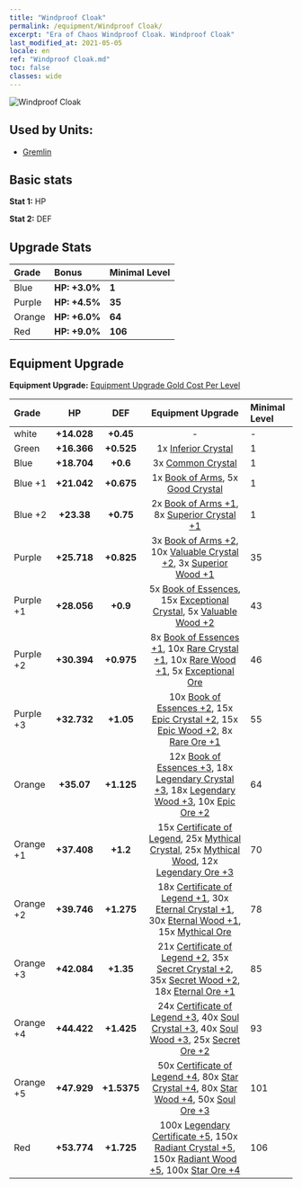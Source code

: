 ```yaml
---
title: "Windproof Cloak"
permalink: /equipment/Windproof Cloak/
excerpt: "Era of Chaos Windproof Cloak. Windproof Cloak"
last_modified_at: 2021-05-05
locale: en
ref: "Windproof Cloak.md"
toc: false
classes: wide
---
```


  ![Windproof Cloak](/images/e/e_6014.png)

## Used by Units:

* [Gremlin](/units/Gremlin/) 


## Basic stats
 **Stat 1:** HP

 **Stat 2:** DEF

## Upgrade Stats

  |     Grade    |   Bonus | Minimal Level | 
  |:-------------|:--------|:--------------| 
  | Blue | **HP: +3.0%** | **1** | 
  | Purple | **HP: +4.5%** | **35** | 
  | Orange | **HP: +6.0%** | **64** | 
  | Red | **HP: +9.0%** | **106** | 


## Equipment Upgrade
 **Equipment Upgrade:** [Equipment Upgrade Gold Cost Per Level](/equipment/EquipmentUpgradeCostPerLevel/) 

  |          Grade      | HP | DEF | Equipment Upgrade | Minimal Level |
  |:--------------------|:---------:|:---------:|:----------------:|:--------------|
  | white | **+14.028** | **+0.45** | - | - |
  | Green | **+16.366** | **+0.525** | 1x [Inferior Crystal](/Items/mat_5/) | 1 |
  | Blue | **+18.704** | **+0.6** | 3x [Common Crystal](/Items/mat_11/) | 1 |
  | Blue +1 | **+21.042** | **+0.675** | 1x [Book of Arms](/Items/mat_18/), 5x [Good Crystal](/Items/mat_17/) | 1 |
  | Blue +2 | **+23.38** | **+0.75** | 2x [Book of Arms +1](/Items/mat_25/), 8x [Superior Crystal +1](/Items/mat_24/) | 1 |
  | Purple | **+25.718** | **+0.825** | 3x [Book of Arms +2](/Items/mat_32/), 10x [Valuable Crystal +2](/Items/mat_31/), 3x [Superior Wood +1](/Items/mat_20/) | 35 |
  | Purple +1 | **+28.056** | **+0.9** | 5x [Book of Essences](/Items/mat_39/), 15x [Exceptional Crystal](/Items/mat_38/), 5x [Valuable Wood +2](/Items/mat_27/) | 43 |
  | Purple +2 | **+30.394** | **+0.975** | 8x [Book of Essences +1](/Items/mat_46/), 10x [Rare Crystal +1](/Items/mat_45/), 10x [Rare Wood +1](/Items/mat_41/), 5x [Exceptional Ore](/Items/mat_33/) | 46 |
  | Purple +3 | **+32.732** | **+1.05** | 10x [Book of Essences +2](/Items/mat_53/), 15x [Epic Crystal +2](/Items/mat_52/), 15x [Epic Wood +2](/Items/mat_48/), 8x [Rare Ore +1](/Items/mat_40/) | 55 |
  | Orange | **+35.07** | **+1.125** | 12x [Book of Essences +3](/Items/mat_60/), 18x [Legendary Crystal +3](/Items/mat_59/), 18x [Legendary Wood +3](/Items/mat_55/), 10x [Epic Ore +2](/Items/mat_47/) | 64 |
  | Orange +1 | **+37.408** | **+1.2** | 15x [Certificate of Legend](/Items/mat_67/), 25x [Mythical Crystal](/Items/mat_66/), 25x [Mythical Wood](/Items/mat_62/), 12x [Legendary Ore +3](/Items/mat_54/) | 70 |
  | Orange +2 | **+39.746** | **+1.275** | 18x [Certificate of Legend +1](/Items/mat_74/), 30x [Eternal Crystal +1](/Items/mat_73/), 30x [Eternal Wood +1](/Items/mat_69/), 15x [Mythical Ore](/Items/mat_61/) | 78 |
  | Orange +3 | **+42.084** | **+1.35** | 21x [Certificate of Legend +2](/Items/mat_81/), 35x [Secret Crystal +2](/Items/mat_80/), 35x [Secret Wood +2](/Items/mat_76/), 18x [Eternal Ore +1](/Items/mat_68/) | 85 |
  | Orange +4 | **+44.422** | **+1.425** | 24x [Certificate of Legend +3](/Items/mat_88/), 40x [Soul Crystal +3](/Items/mat_87/), 40x [Soul Wood +3](/Items/mat_83/), 25x [Secret Ore +2](/Items/mat_75/) | 93 |
  | Orange +5 | **+47.929** | **+1.5375** | 50x [Certificate of Legend +4](/Items/mat_95/), 80x [Star Crystal +4](/Items/mat_94/), 80x [Star Wood +4](/Items/mat_90/), 50x [Soul Ore +3](/Items/mat_82/) | 101 |
  | Red | **+53.774** | **+1.725** | 100x [Legendary Certificate +5](/Items/mat_102/), 150x [Radiant Crystal +5](/Items/mat_101/), 150x [Radiant Wood +5](/Items/mat_97/), 100x [Star Ore +4](/Items/mat_89/) | 106 |

